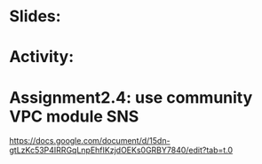 # Slides:

# Activity:

# Assignment2.4: use community VPC module SNS
https://docs.google.com/document/d/15dn-gtLzKc53P4IRRGqLnpEhfIKzjdOEKs0GRBY7840/edit?tab=t.0